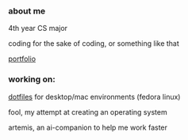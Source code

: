 ### about me

4th year CS major

coding for the sake of coding, or something like that

[portfolio](https://ryanshz.github.io/)

### working on:

[dotfiles](https://github.com/ryanshz/dotfiles) for desktop/mac environments (fedora linux)

fool, my attempt at creating an operating system

artemis, an ai-companion to help me work faster
